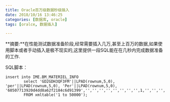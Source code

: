 ```yaml
---
title: Oracle百万级数据秒级插入
date: 2018/10/16 13:46:25
categories: [数据库, oracle]
tags: [oralce, 数据插入]

---
```

**摘要:**在性能测试数据准备阶段,经常需要插入几万,甚至上百万的数据,如果使用脚本或者手动插入是极不现实的,这里提供一段SQL能在在几秒内完成数据准备的工作.
<!-- more -->
SQL脚本：
```oracle
insert into IME.BM_MATERIEL_INFO 
        select 'GD2GDH3QF3FM'||LPAD(rownum,5,0), 'per'||LPAD(rownum,5,0), 'Per'||LPAD(rownum,5,0), '60507713920d4dd8a62f2184c6d91399','','','','','','','','',1,'','','','','','','','','','','','','','','','','','','','','','','','','','fce419c57c6b422ab98223ae6f29e0ae','','','','','','','','','PLSQL',SYSDATE,'','',0,1,'','616118bb4b1240eda298caeb109715d7','','','','','','','','','','','','','','','','','','','','','','','','','','','','',''     
        FROM xmltable('1 to 50000');
```